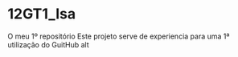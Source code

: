 # 12GT1_Isa
O meu 1º repositório
Este projeto serve de experiencia para uma 1ª utilização do GuitHub
 alt